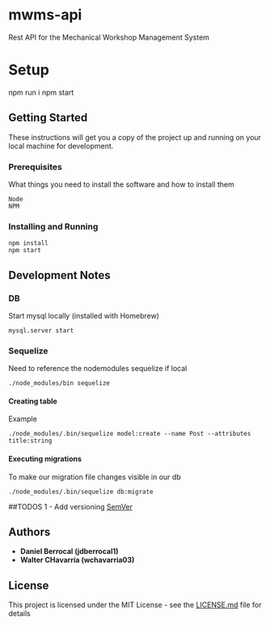 # mwms-api

Rest API for the Mechanical Workshop Management System

# Setup

npm run i
npm start


## Getting Started

These instructions will get you a copy of the project up and running on your local machine for development.

### Prerequisites

What things you need to install the software and how to install them

```
Node
NPM
```

### Installing and Running


```
npm install
npm start
```

## Development Notes

### DB

Start mysql locally (installed with Homebrew)
```
mysql.server start
```

### Sequelize

Need to reference the nodemodules sequelize if local
```
./node_modules/bin sequelize
```

#### Creating table
Example
```
./node_modules/.bin/sequelize model:create --name Post --attributes title:string
```
#### Executing migrations
To make our migration file changes visible in our db
```
./node_modules/.bin/sequelize db:migrate
```

##TODOS
1 - Add versioning [SemVer](http://semver.org/)

## Authors

* **Daniel Berrocal (jdberrocal1)**
* **Walter CHavarría (wchavarria03)**

## License

This project is licensed under the MIT License - see the [LICENSE.md](LICENSE.md) file for details
